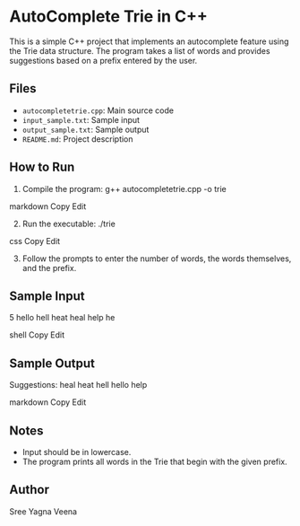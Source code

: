 # AutoComplete Trie in C++

This is a simple C++ project that implements an autocomplete feature using the Trie data structure. The program takes a list of words and provides suggestions based on a prefix entered by the user.

## Files

- `autocompletetrie.cpp`: Main source code
- `input_sample.txt`: Sample input
- `output_sample.txt`: Sample output
- `README.md`: Project description

## How to Run

1. Compile the program:
g++ autocompletetrie.cpp -o trie

markdown
Copy
Edit

2. Run the executable:
./trie

css
Copy
Edit

3. Follow the prompts to enter the number of words, the words themselves, and the prefix.

## Sample Input

5
hello
hell
heat
heal
help
he

shell
Copy
Edit

## Sample Output

Suggestions:
heal
heat
hell
hello
help

markdown
Copy
Edit

## Notes

- Input should be in lowercase.
- The program prints all words in the Trie that begin with the given prefix.
## Author

Sree Yagna Veena
